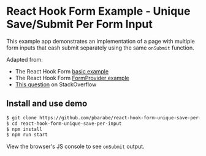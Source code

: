 # React Hook Form Example - Unique Save/Submit Per Form Input

This example app demonstrates an implementation of a page with multiple form inputs
that eash submit separately using the same `onSubmit` function.

Adapted from:
- The React Hook Form [basic example](https://codesandbox.io/s/react-hook-form-apply-validation-q5m00)
- The React Hook Form [FormProvider example](https://react-hook-form.com/docs/formprovider)
- [This question](https://stackoverflow.com/questions/60276510/how-to-make-react-hook-form-work-with-multiple-forms-in-one-page#60277873) on StackOverflow

## Install and use demo

```sh
$ git clone https://github.com/pbarabe/react-hook-form-unique-save-per-input.git
$ cd react-hook-form-unique-save-per-input
$ npm install
$ npm run start
```

View the browser's JS console to see `onSubmit` output.

